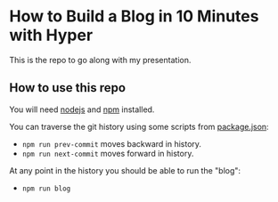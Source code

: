 # How to Build a Blog in 10 Minutes with Hyper

This is the repo to go along with my presentation.

## How to use this repo

You will need [nodejs][] and [npm][] installed.

You can traverse the git history using some scripts from [package.json][]:

* `npm run prev-commit` moves backward in history.
* `npm run next-commit` moves forward in history.

At any point in the history you should be able to run the "blog":

* `npm run blog`

[nodejs]: https://nodejs.org/en/
[npm]: https://www.npmjs.com/get-npm?utm_source=house&utm_medium=homepage&utm_campaign=free%20orgs&utm_term=Install%20npm
[package.json]: ./package.json
